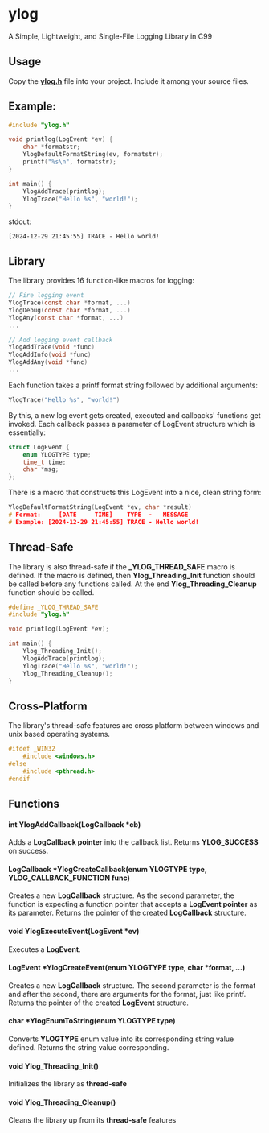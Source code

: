 
# ylog
A Simple, Lightweight, and Single-File Logging Library in C99
## Usage
Copy the **[ylog.h](ylog.h)**  file into your project. Include it among your source files.
## Example:
```c
#include "ylog.h"

void printlog(LogEvent *ev) {
	char *formatstr;
	YlogDefaultFormatString(ev, formatstr);
	printf("%s\n", formatstr);
}

int main() {
	YlogAddTrace(printlog);
	YlogTrace("Hello %s", "world!");
}
```
stdout:
```
[2024-12-29 21:45:55] TRACE - Hello world!
```
## Library
The library provides 16 function-like macros for logging:
```c
// Fire logging event
YlogTrace(const char *format, ...)
YlogDebug(const char *format, ...)
YlogAny(const char *format, ...)
...

// Add logging event callback
YlogAddTrace(void *func)
YlogAddInfo(void *func)
YlogAddAny(void *func)
...
```
Each function takes a printf format string followed by additional arguments:
```c
YlogTrace("Hello %s", "world!")
```
By this, a new log event gets created, executed and callbacks' functions get invoked. 
Each callback passes a parameter of LogEvent structure which is essentially:
```c
struct LogEvent {
	enum YLOGTYPE type;
	time_t time;
	char *msg;
}; 
```
There is a macro that constructs this LogEvent into a nice, clean string form:
```c
YlogDefaultFormatString(LogEvent *ev, char *result)
# Format:     [DATE     TIME]    TYPE  -   MESSAGE 
# Example: [2024-12-29 21:45:55] TRACE - Hello world!
```
## Thread-Safe
The library is also thread-safe if the **_YLOG_THREAD_SAFE** macro is defined.
If the macro is defined, then **Ylog_Threading_Init** function should be called before any functions called.
At the end **Ylog_Threading_Cleanup** function should be called.
```c
#define _YLOG_THREAD_SAFE
#include "ylog.h"

void printlog(LogEvent *ev);

int main() {
	Ylog_Threading_Init();
	YlogAddTrace(printlog);
	YlogTrace("Hello %s", "world!");
	Ylog_Threading_Cleanup();
}
```
## Cross-Platform
The library's thread-safe features are cross platform between windows and unix based operating systems.
```c
#ifdef _WIN32
	#include <windows.h>    
#else
	#include <pthread.h>
#endif
```
## Functions
#### int YlogAddCallback(LogCallback *cb)
Adds a **LogCallback pointer** into the callback list. 
Returns **YLOG_SUCCESS** on success. 
#### LogCallback *YlogCreateCallback(enum YLOGTYPE type, YLOG_CALLBACK_FUNCTION func)
Creates a new **LogCallback** structure. As the second parameter, the function is expecting a function pointer that accepts a **LogEvent pointer** as its parameter.
Returns the pointer of the created **LogCallback** structure.
#### void YlogExecuteEvent(LogEvent *ev)
Executes a **LogEvent**.
#### LogEvent *YlogCreateEvent(enum YLOGTYPE type, char *format, ...)
Creates a new **LogCallback** structure. The second parameter is the format and after the second, there are arguments for the format, just like printf.
Returns the pointer of the created **LogEvent** structure.
#### char *YlogEnumToString(enum YLOGTYPE type)
Converts **YLOGTYPE** enum value into its corresponding string value defined.
Returns the string value corresponding.
#### void Ylog_Threading_Init()
Initializes the library as **thread-safe**
#### void Ylog_Threading_Cleanup()
Cleans the library up from its **thread-safe** features
